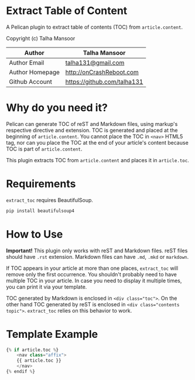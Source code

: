 Extract Table of Content
========================

A Pelican plugin to extract table of contents (TOC) from `article.content`.

Copyright (c) Talha Mansoor

Author          | Talha Mansoor
----------------|-----
Author Email    | talha131@gmail.com 
Author Homepage | http://onCrashReboot.com 
Github Account  | https://github.com/talha131 

Why do you need it?
===================

Pelican can generate TOC of reST and Markdown files, using markup's respective
directive and extension. TOC is generated and placed at the beginning of
`article.content`. You cannot place the TOC in `<nav>` HTML5 tag, nor can you
place the TOC at the end of your article's content because TOC is part of
`article.content`.

This plugin extracts TOC from `article.content` and places it in `article.toc`.

Requirements
============

`extract_toc` requires BeautifulSoup.

```bash
pip install beautifulsoup4
```

How to Use
==========

**Important!** This plugin only works with reST and Markdown files. reST files
should have `.rst` extension. Markdown files can have `.md`, `.mkd` or
`markdown`.

If TOC appears in your article at more than one places, `extract_toc` will
remove only the first occurrence. You shouldn't probably need to have multiple
TOC in your article. In case you need to display it multiple times, you can
print it via your template.

TOC generated by Markdown is enclosed in `<div class="toc">`. On the other hand
TOC generated by reST is enclosed in `<div class="contents topic">`.
`extract_toc` relies on this behavior to work.

Template Example
================

```python
{% if article.toc %}
    <nav class="affix">
    {{ article.toc }}
    </nav>
{% endif %}
```
